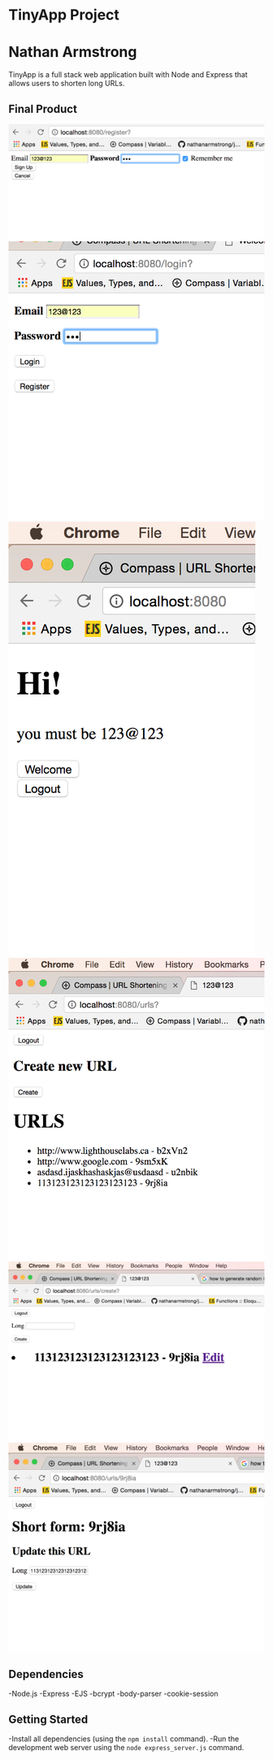 # TinyApp Project

# Nathan Armstrong

TinyApp is a full stack web application built with Node and Express that allows users to shorten long URLs.

## Final Product

!["registering a new user"](https://github.com/nathanarmstrong/tinyapp/blob/master/docs/register-page.png)
!["login in with new user"](https://github.com/nathanarmstrong/tinyapp/blob/master/docs/login-page.png)
!["WELCOME!!"](https://github.com/nathanarmstrong/tinyapp/blob/master/docs/welcome-page.png)
!["all urls in data base"](https://github.com/nathanarmstrong/tinyapp/blob/master/docs/urls-page.png)
!["creating a new url while diplaying ones you have made"](https://github.com/nathanarmstrong/tinyapp/blob/master/docs/create-page.png)
!["updating your url"](https://github.com/nathanarmstrong/tinyapp/blob/master/docs/edit-page.png)



## Dependencies

-Node.js
-Express
-EJS
-bcrypt
-body-parser
-cookie-session

## Getting Started

-Install all dependencies (using the `npm install` command).
-Run the development web server using the `node express_server.js` command.